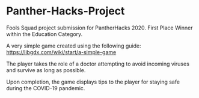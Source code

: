 # Panther-Hacks-Project
Fools Squad project submission for PantherHacks 2020. First Place Winner within the Education Category.

A very simple game created using the following guide: https://libgdx.com/wiki/start/a-simple-game

The player takes the role of a doctor attempting to avoid incoming viruses and survive as long as possible.

Upon completion, the game displays tips to the player for staying safe during the COVID-19 pandemic.

